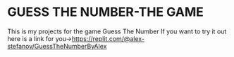 # GUESS THE NUMBER-THE GAME
This is my projects for the game Guess The Number
If you want to try it out here is a link for you->https://replit.com/@alex-stefanov/GuessTheNumberByAlex
